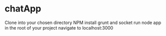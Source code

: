 # chatApp

Clone into your chosen directory
NPM install grunt and socket
run node app in the root of your project
navigate to localhost:3000
